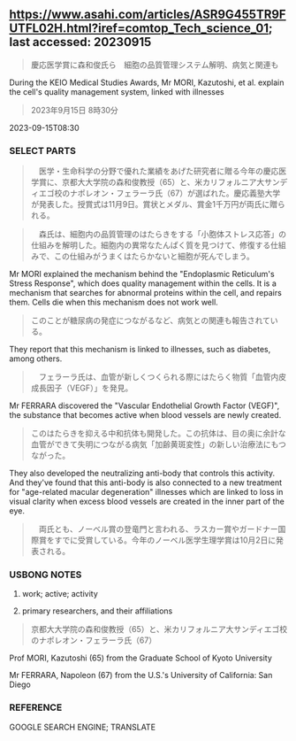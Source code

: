 ## https://www.asahi.com/articles/ASR9G455TR9FUTFL02H.html?iref=comtop_Tech_science_01; last accessed: 20230915

> 慶応医学賞に森和俊氏ら　細胞の品質管理システム解明、病気と関連も

During the KEIO Medical Studies Awards, Mr MORI, Kazutoshi, et al. explain the cell's quality management system, linked with illnesses

> 2023年9月15日 8時30分

2023-09-15T08:30

### SELECT PARTS

>　医学・生命科学の分野で優れた業績をあげた研究者に贈る今年の慶応医学賞に、京都大大学院の森和俊教授（65）と、米カリフォルニア大サンディエゴ校のナポレオン・フェラーラ氏（67）が選ばれた。慶応義塾大学が発表した。授賞式は11月9日。賞状とメダル、賞金1千万円が両氏に贈られる。


>　森氏は、細胞内の品質管理のはたらきをする「小胞体ストレス応答」の仕組みを解明した。細胞内の異常なたんぱく質を見つけて、修復する仕組みで、この仕組みがうまくはたらかないと細胞が死んでしまう。

Mr MORI explained the mechanism behind the "Endoplasmic Reticulum's Stress Response", which does quality management within the cells. It is a mechanism that searches for abnormal proteins within the cell, and repairs them. Cells die when this mechanism does not work well.

> このことが糖尿病の発症につながるなど、病気との関連も報告されている。

They report that this mechanism is linked to illnesses, such as diabetes, among others.

>　フェラーラ氏は、血管が新しくつくられる際にはたらく物質「血管内皮成長因子（VEGF）」を発見。

Mr FERRARA discovered the "Vascular Endothelial Growth Factor (VEGF)", the substance that becomes active when blood vessels are newly created. 

> このはたらきを抑える中和抗体も開発した。この抗体は、目の奥に余計な血管ができて失明につながる病気「加齢黄斑変性」の新しい治療法にもつながった。

They also developed the neutralizing anti-body that controls this activity. And they've found that this anti-body is also connected to a new treatment for "age-related macular degeneration" illnesses which are linked to loss in visual clarity when excess blood vessels are created in the inner part of the eye.

>　両氏とも、ノーベル賞の登竜門と言われる、ラスカー賞やガードナー国際賞をすでに受賞している。今年のノーベル医学生理学賞は10月2日に発表される。

### USBONG NOTES

1) work; active; activity

2) primary researchers, and their affiliations

> 京都大大学院の森和俊教授（65）と、米カリフォルニア大サンディエゴ校のナポレオン・フェラーラ氏（67）

Prof MORI, Kazutoshi (65) from the Graduate School of Kyoto University 

Mr FERRARA, Napoleon (67) from the U.S.'s University of California: San Diego

### REFERENCE

GOOGLE SEARCH ENGINE; TRANSLATE
